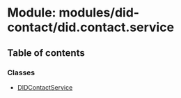 # Module: modules/did-contact/did.contact.service

## Table of contents

### Classes

- [DIDContactService](../classes/modules_did_contact_did_contact_service.DIDContactService.md)
